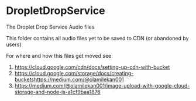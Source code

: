 # DropletDropService
The Droplet Drop Service Audio files

This folder contains all audio files yet to be saved to CDN (or abandoned by users)

For where and how this files get moved see:
1. https://cloud.google.com/cdn/docs/setting-up-cdn-with-bucket
2. https://cloud.google.com/storage/docs/creating-bucketshttps://medium.com/@olamilekan001
3. https://medium.com/@olamilekan001/image-upload-with-google-cloud-storage-and-node-js-a1cf9baa1876
